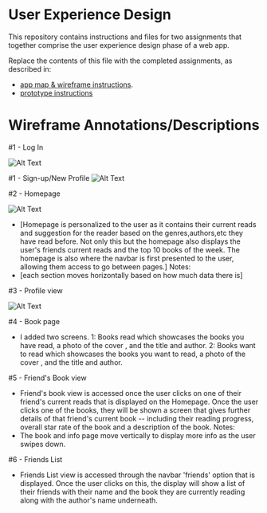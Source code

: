 # User Experience Design

This repository contains instructions and files for two assignments that together comprise the user experience design phase of a web app.

Replace the contents of this file with the completed assignments, as described in:

- [app map & wireframe instructions](instructions-0a-app-map-wireframes.md).
- [prototype instructions](instructions-0b-prototyping.md)

# Wireframe Annotations/Descriptions 

#1 - Log In

![Alt Text](images/LogInAfterSignup.png "Log In After Sign Up") 

#1 - Sign-up/New Profile
![Alt Text](images/NewProfile.png "Create new profile")  

#2 - Homepage

![Alt Text](images/Homepage.png "Homepage")  
- [Homepage is personalized to the user as it contains their current reads and suggestion for the reader
based on the genres,authors,etc they have read before. Not only this but the homepage also displays the user's
friends current reads and the top 10 books of the week. The homepage is also where the navbar is first presented
to the user, allowing them access to go between pages.]
Notes: 
- [each section moves horizontally based on how much data there is]

#3 - Profile view 

![Alt Text](images/ProfileView.png "Create new profile") 

#4 - Book page 
- I added two screens. 
1: Books read which showcases the books you have read, a photo of the cover , and the title and author. 
2: Books want to read which showcases the books you want to read, a photo of the cover , and the title and author. 


#5 - Friend's Book view
- Friend's book view is accessed once the user clicks on one of their friend's current reads that is 
displayed on the Homepage. Once the user clicks one of the books, they will be shown a screen that 
gives further details of that friend's current book -- including their reading progress, overall star rate 
of the book and a description of the book.
Notes: 
- The book and info page move vertically to display more info as the user swipes down.

#6 - Friends List 
- Friends List view is accessed through the navbar 'friends' option that is displayed. Once the user 
clicks on this, the display will show a list of their friends with their name and the book they are currently 
reading along with the author's name underneath.



